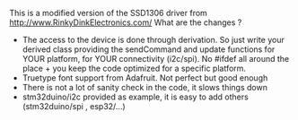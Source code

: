 This is a modified version of the SSD1306 driver from http://www.RinkyDinkElectronics.com/
What are the changes ? 
* The access to the device is done through derivation. So just write your derived class providing the sendCommand and update functions for YOUR platform, for YOUR connectivity (i2c/spi). No #ifdef all around the place + you keep the code optimized for a specific platform.
* Truetype font support from Adafruit. Not perfect but good enough
* There is not a lot of sanity check in the code, it slows things down
* stm32duino/i2c provided as example, it is easy to add others (stm32duino/spi , esp32/...)
